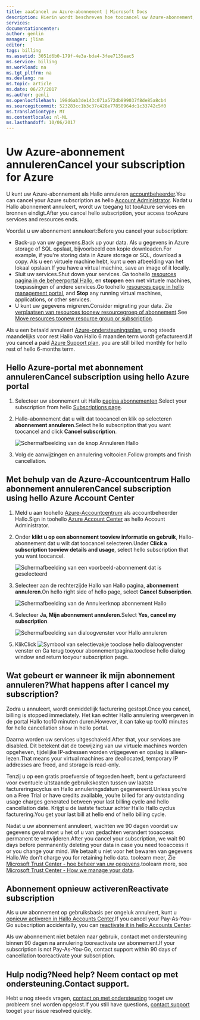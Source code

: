 ```yaml
---
title: aaaCancel uw Azure-abonnement | Microsoft Docs
description: Hierin wordt beschreven hoe toocancel uw Azure-abonnement, zoals de gratis proefabonnement Hallo
services: 
documentationcenter: 
author: genlin
manager: jlian
editor: 
tags: billing
ms.assetid: 3051d6b0-179f-4e3a-bda4-3fee7135eac5
ms.service: billing
ms.workload: na
ms.tgt_pltfrm: na
ms.devlang: na
ms.topic: article
ms.date: 06/27/2017
ms.author: genli
ms.openlocfilehash: 198d6ab3de143c071a572db899037f8de85a8cb4
ms.sourcegitcommit: 523283cc1b3c37c428e77850964dc1c33742c5f0
ms.translationtype: MT
ms.contentlocale: nl-NL
ms.lasthandoff: 10/06/2017
---
```

# <a name="cancel-your-subscription-for-azure"></a><span data-ttu-id="7d209-103">Uw Azure-abonnement annuleren</span><span class="sxs-lookup"><span data-stu-id="7d209-103">Cancel your subscription for Azure</span></span>

<span data-ttu-id="7d209-104">U kunt uw Azure-abonnement als Hallo annuleren [accountbeheerder](billing-subscription-transfer.md#whoisaa).</span><span class="sxs-lookup"><span data-stu-id="7d209-104">You can cancel your Azure subscription as hello [Account Administrator](billing-subscription-transfer.md#whoisaa).</span></span> <span data-ttu-id="7d209-105">Nadat u Hallo abonnement annuleert, wordt uw toegang tot tooAzure services en bronnen eindigt.</span><span class="sxs-lookup"><span data-stu-id="7d209-105">After you cancel hello subscription, your access tooAzure services and resources ends.</span></span>

<span data-ttu-id="7d209-106">Voordat u uw abonnement annuleert:</span><span class="sxs-lookup"><span data-stu-id="7d209-106">Before you cancel your subscription:</span></span>

* <span data-ttu-id="7d209-107">Back-up van uw gegevens.</span><span class="sxs-lookup"><span data-stu-id="7d209-107">Back up your data.</span></span> <span data-ttu-id="7d209-108">Als u gegevens in Azure storage of SQL opslaat, bijvoorbeeld een kopie downloaden.</span><span class="sxs-lookup"><span data-stu-id="7d209-108">For example, if you're storing data in Azure storage or SQL, download a copy.</span></span> <span data-ttu-id="7d209-109">Als u een virtuele machine hebt, kunt u een afbeelding van het lokaal opslaan.</span><span class="sxs-lookup"><span data-stu-id="7d209-109">If you have a virtual machine, save an image of it locally.</span></span>
* <span data-ttu-id="7d209-110">Sluit uw services.</span><span class="sxs-lookup"><span data-stu-id="7d209-110">Shut down your services.</span></span> <span data-ttu-id="7d209-111">Ga toohello [resources pagina in de beheerportal Hallo](https://ms.portal.azure.com/?flight=1#blade/HubsExtension/Resources/resourceType/Microsoft.Resources%2Fresources), en **stoppen** een met virtuele machines, toepassingen of andere services.</span><span class="sxs-lookup"><span data-stu-id="7d209-111">Go toohello [resources page in hello management portal](https://ms.portal.azure.com/?flight=1#blade/HubsExtension/Resources/resourceType/Microsoft.Resources%2Fresources), and **Stop** any running virtual machines, applications, or other services.</span></span>
* <span data-ttu-id="7d209-112">U kunt uw gegevens migreren.</span><span class="sxs-lookup"><span data-stu-id="7d209-112">Consider migrating your data.</span></span> <span data-ttu-id="7d209-113">Zie [verplaatsen van resources toonew resourcegroep of abonnement](../azure-resource-manager/resource-group-move-resources.md).</span><span class="sxs-lookup"><span data-stu-id="7d209-113">See [Move resources toonew resource group or subscription](../azure-resource-manager/resource-group-move-resources.md).</span></span>

<span data-ttu-id="7d209-114">Als u een betaald annuleert [Azure-ondersteuningsplan](https://azure.microsoft.com/support/plans/), u nog steeds maandelijks voor rest Hallo van Hallo 6 maanden term wordt gefactureerd.</span><span class="sxs-lookup"><span data-stu-id="7d209-114">If you cancel a paid [Azure Support plan](https://azure.microsoft.com/support/plans/), you are still billed monthly for hello rest of hello 6-months term.</span></span>

## <a name="cancel-subscription-using-hello-azure-portal"></a><span data-ttu-id="7d209-115">Hello Azure-portal met abonnement annuleren</span><span class="sxs-lookup"><span data-stu-id="7d209-115">Cancel subscription using hello Azure portal</span></span>

1. <span data-ttu-id="7d209-116">Selecteer uw abonnement uit Hallo [pagina abonnementen](https://portal.azure.com/#blade/Microsoft_Azure_Billing/SubscriptionsBlade).</span><span class="sxs-lookup"><span data-stu-id="7d209-116">Select your subscription from hello [Subscriptions page](https://portal.azure.com/#blade/Microsoft_Azure_Billing/SubscriptionsBlade).</span></span>

1. <span data-ttu-id="7d209-117">Hallo-abonnement dat u wilt dat toocancel en klik op selecteren **abonnement annuleren**.</span><span class="sxs-lookup"><span data-stu-id="7d209-117">Select hello subscription that you want toocancel and click **Cancel subscription**.</span></span>

    ![Schermafbeelding van de knop Annuleren Hallo](./media/billing-how-to-cancel-azure-subscription/cancel_ibiza.png)

1. <span data-ttu-id="7d209-119">Volg de aanwijzingen en annulering voltooien.</span><span class="sxs-lookup"><span data-stu-id="7d209-119">Follow prompts and finish cancellation.</span></span>

## <a name="cancel-subscription-using-hello-azure-account-center"></a><span data-ttu-id="7d209-120">Met behulp van de Azure-Accountcentrum Hallo abonnement annuleren</span><span class="sxs-lookup"><span data-stu-id="7d209-120">Cancel subscription using hello Azure Account Center</span></span>

1. <span data-ttu-id="7d209-121">Meld u aan toohello [Azure-Accountcentrum](https://account.windowsazure.com/subscriptions) als accountbeheerder Hallo.</span><span class="sxs-lookup"><span data-stu-id="7d209-121">Sign in toohello [Azure Account Center](https://account.windowsazure.com/subscriptions) as hello Account Administrator.</span></span>

1. <span data-ttu-id="7d209-122">Onder **klikt u op een abonnement tooview informatie en gebruik**, Hallo-abonnement dat u wilt dat toocancel selecteren.</span><span class="sxs-lookup"><span data-stu-id="7d209-122">Under **Click a subscription tooview details and usage**, select hello subscription that you want toocancel.</span></span>

    ![Schermafbeelding van een voorbeeld-abonnement dat is geselecteerd](./media/billing-how-to-cancel-azure-subscription/Selectsub.png)

1. <span data-ttu-id="7d209-124">Selecteer aan de rechterzijde Hallo van Hallo pagina, **abonnement annuleren**.</span><span class="sxs-lookup"><span data-stu-id="7d209-124">On hello right side of hello page, select **Cancel Subscription**.</span></span>

    ![Schermafbeelding van de Annuleerknop abonnement Hallo](./media/billing-how-to-cancel-azure-subscription/cancelsub.png)

1. <span data-ttu-id="7d209-126">Selecteer **Ja, Mijn abonnement annuleren**.</span><span class="sxs-lookup"><span data-stu-id="7d209-126">Select **Yes, cancel my subscription**.</span></span>

    ![Schermafbeelding van dialoogvenster voor Hallo annuleren](./media/billing-how-to-cancel-azure-subscription/cancelbox.png)

1. <span data-ttu-id="7d209-128">Klik</span><span class="sxs-lookup"><span data-stu-id="7d209-128">Click</span></span> ![Symbool van selectievakje](./media/billing-how-to-cancel-azure-subscription/checkbutton.png) <span data-ttu-id="7d209-130">tooclose hello dialoogvenster venster en Ga terug tooyour abonnementpagina.</span><span class="sxs-lookup"><span data-stu-id="7d209-130">tooclose hello dialog window and return tooyour subscription page.</span></span>

## <a name="what-happens-after-i-cancel-my-subscription"></a><span data-ttu-id="7d209-131">Wat gebeurt er wanneer ik mijn abonnement annuleren?</span><span class="sxs-lookup"><span data-stu-id="7d209-131">What happens after I cancel my subscription?</span></span>

<span data-ttu-id="7d209-132">Zodra u annuleert, wordt onmiddellijk facturering gestopt.</span><span class="sxs-lookup"><span data-stu-id="7d209-132">Once you cancel, billing is stopped immediately.</span></span> <span data-ttu-id="7d209-133">Het kan echter Hallo annulering weergeven in de portal Hallo too10 minuten duren.</span><span class="sxs-lookup"><span data-stu-id="7d209-133">However, it can take up too10 minutes for hello cancellation show in hello portal.</span></span>

<span data-ttu-id="7d209-134">Daarna worden uw services uitgeschakeld.</span><span class="sxs-lookup"><span data-stu-id="7d209-134">After that, your services are disabled.</span></span> <span data-ttu-id="7d209-135">Dit betekent dat de toewijzing van uw virtuele machines worden opgeheven, tijdelijke IP-adressen worden vrijgegeven en opslag is alleen-lezen.</span><span class="sxs-lookup"><span data-stu-id="7d209-135">That means your virtual machines are deallocated, temporary IP addresses are freed, and storage is read-only.</span></span>

<span data-ttu-id="7d209-136">Tenzij u op een gratis proefversie of tegoeden heeft, bent u gefactureerd voor eventuele uitstaande gebruikskosten tussen uw laatste factureringscyclus en Hallo annuleringsdatum gegenereerd.</span><span class="sxs-lookup"><span data-stu-id="7d209-136">Unless you’re on a Free Trial or have credits available, you’re billed for any outstanding usage charges generated between your last billing cycle and hello cancellation date.</span></span> <span data-ttu-id="7d209-137">Krijgt u de laatste factuur achter Hallo Hallo cyclus facturering.</span><span class="sxs-lookup"><span data-stu-id="7d209-137">You get your last bill at hello end of hello billing cycle.</span></span>

<span data-ttu-id="7d209-138">Nadat u uw abonnement annuleert, wachten we 90 dagen voordat uw gegevens geval moet u het of u van gedachten verandert tooaccess permanent te verwijderen.</span><span class="sxs-lookup"><span data-stu-id="7d209-138">After you cancel your subscription, we wait 90 days before permanently deleting your data in case you need tooaccess it or you change your mind.</span></span> <span data-ttu-id="7d209-139">We betaalt u niet voor het bewaren van gegevens Hallo.</span><span class="sxs-lookup"><span data-stu-id="7d209-139">We don't charge you for retaining hello data.</span></span> <span data-ttu-id="7d209-140">toolearn meer, Zie [Microsoft Trust Center - hoe beheer van uw gegevens](https://go.microsoft.com/fwLink/p/?LinkID=822930&clcid=0x409).</span><span class="sxs-lookup"><span data-stu-id="7d209-140">toolearn more, see [Microsoft Trust Center - How we manage your data](https://go.microsoft.com/fwLink/p/?LinkID=822930&clcid=0x409).</span></span>

## <a name="reactivate-subscription"></a><span data-ttu-id="7d209-141">Abonnement opnieuw activeren</span><span class="sxs-lookup"><span data-stu-id="7d209-141">Reactivate subscription</span></span>

<span data-ttu-id="7d209-142">Als u uw abonnement op gebruiksbasis per ongeluk annuleert, kunt u [opnieuw activeren in Hallo Accounts Center](billing-subscription-become-disable.md).</span><span class="sxs-lookup"><span data-stu-id="7d209-142">If you cancel your Pay-As-You-Go subscription accidentally, you can [reactivate it in hello Accounts Center](billing-subscription-become-disable.md).</span></span>

<span data-ttu-id="7d209-143">Als uw abonnement niet betalen naar gebruik, contact met ondersteuning binnen 90 dagen na annulering tooreactivate uw abonnement.</span><span class="sxs-lookup"><span data-stu-id="7d209-143">If your subscription is not Pay-As-You-Go, contact support within 90 days of cancellation tooreactivate your subscription.</span></span>

## <a name="need-help-contact-support"></a><span data-ttu-id="7d209-144">Hulp nodig?</span><span class="sxs-lookup"><span data-stu-id="7d209-144">Need help?</span></span> <span data-ttu-id="7d209-145">Neem contact op met ondersteuning.</span><span class="sxs-lookup"><span data-stu-id="7d209-145">Contact support.</span></span>

<span data-ttu-id="7d209-146">Hebt u nog steeds vragen, [contact op met ondersteuning](https://portal.azure.com/?#blade/Microsoft_Azure_Support/HelpAndSupportBlade) tooget uw probleem snel worden opgelost.</span><span class="sxs-lookup"><span data-stu-id="7d209-146">If you still have questions, [contact support](https://portal.azure.com/?#blade/Microsoft_Azure_Support/HelpAndSupportBlade) tooget your issue resolved quickly.</span></span>
